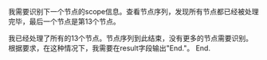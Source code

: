 我需要识别下一个节点的scope信息。查看节点序列，发现所有节点都已经被处理完毕，最后一个节点是第13个节点。

<thinking>
我已经处理了所有的13个节点。节点序列到此结束，没有更多的节点需要识别。根据要求，在这种情况下，我需要在result字段输出"End."。
</thinking>

<result>
End.
</result>